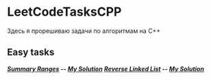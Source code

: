 # LeetCodeTasksCPP
Здесь я прорешиваю задачи по алгоритмам на C++

## Easy tasks
***[Summary Ranges](https://leetcode.com/problems/summary-ranges/) -- [My Solution](tasks/easy/summaryRanges.cpp)***
***[Reverse Linked List](https://leetcode.com/problems/reverse-linked-list/description/) -- [My Solution](tasks/easy/reverseLinkedList.cpp)***
